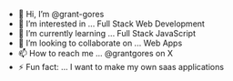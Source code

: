 - 👋 Hi, I’m @grant-gores
- 👀 I’m interested in ... Full Stack Web Development
- 🌱 I’m currently learning ... Full Stack JavaScript
- 💞️ I’m looking to collaborate on ... Web Apps
- 📫 How to reach me ... @grantgores on X
- ⚡ Fun fact: ... I want to make my own saas applications

<!---
grant-gores/grant-gores is a ✨ special ✨ repository because its `README.md` (this file) appears on your GitHub profile.
You can click the Preview link to take a look at your changes.
--->
